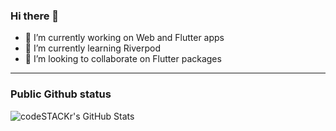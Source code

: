 ### Hi there 👋

- 🔭 I’m currently working on Web and Flutter apps
- 🌱 I’m currently learning Riverpod
- 👯 I’m looking to collaborate on Flutter packages
___
### Public Github status
  <img align="left" alt="codeSTACKr's GitHub Stats" src="https://github-readme-stats.codestackr.vercel.app/api?username=iChicago&show_icons=true&hide_border=true" />
